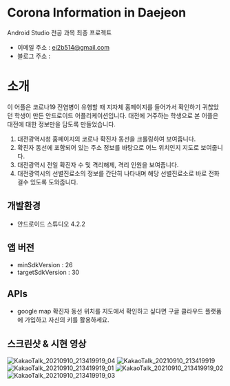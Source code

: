 # Corona Information in Daejeon
Android Studio 전공 과목 최종 프로젝트 <br />
- 이메일 주소 : ej2b514@gmail.com <br />
- 블로그 주소 :  <br />

# 소개 <br />
이 어플은 코로나19 전염병이 유행할 때 지자체 홈페이지를 들어가서 확인하기 귀찮았던 학생이 만든 안드로이드 어플리케이션입니다. 
대전에 거주하는 학생으로 본 어플은 대전에 대한 정보만을 담도록 만들었습니다. 
  1. 대전광역시청 홈페이지의 코로나 확진자 동선을 크롤링하여 보여줍니다. 
  2. 확진자 동선에 포함되어 있는 주소 정보를 바탕으로 어느 위치인지 지도로 보여줍니다. 
  3. 대전광역시 전일 확진자 수 및 격리해제, 격리 인원을 보여줍니다. 
  4. 대전광역시의 선별진료소의 정보를 간단히 나타내며 해당 선별진료소로 바로 전화걸수 있도록 도와줍니다. <br />
  
## 개발환경 <br />
- 안드로이드 스튜디오 4.2.2 <br />

## 앱 버전<br />
- minSdkVersion : 26
- targetSdkVersion : 30 <br />

## APIs <br />
- google map 
  확진자 동선 위치를 지도에서 확인하고 싶다면 구글 클라우드 플랫폼에 가입하고 자신의 키를 활용하세요. <br />
  
## 스크린샷 & 시현 영상 <br />
![KakaoTalk_20210910_213419919_04](https://user-images.githubusercontent.com/84311622/132855006-52b5e65d-9a9f-4470-bac9-35c9e9bef5ae.jpg)
![KakaoTalk_20210910_213419919](https://user-images.githubusercontent.com/84311622/132855012-16578510-4a6a-4552-9541-7c8c0d32de71.jpg)
![KakaoTalk_20210910_213419919_01](https://user-images.githubusercontent.com/84311622/132855014-8a28d450-c055-4d24-b427-b9cb5341e9b0.jpg)
![KakaoTalk_20210910_213419919_02](https://user-images.githubusercontent.com/84311622/132855016-acc54bb1-4b31-4802-8ed2-8980784ee13d.jpg)
![KakaoTalk_20210910_213419919_03](https://user-images.githubusercontent.com/84311622/132855017-0883f8d1-71a0-439b-a42a-ec0956e7768c.jpg)

